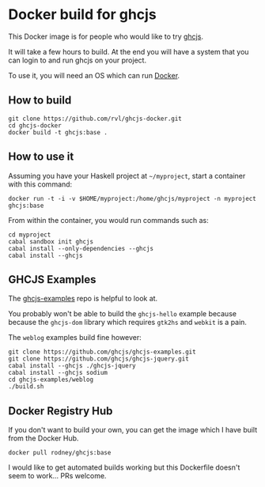 # Docker build for ghcjs

This Docker image is for people who would like to try
[ghcjs](https://github.com/ghcjs/ghcjs).

It will take a few hours to build. At the end you will have a system
that you can login to and run ghcjs on your project.

To use it, you will need an OS which can run
[Docker](http://docker.io).


## How to build

```
git clone https://github.com/rvl/ghcjs-docker.git
cd ghcjs-docker
docker build -t ghcjs:base .
```


## How to use it

Assuming you have your Haskell project at ``~/myproject``, start a
container with this command:

```
docker run -t -i -v $HOME/myproject:/home/ghcjs/myproject -n myproject ghcjs:base
```

From within the container, you would run commands such as:

```
cd myproject
cabal sandbox init ghcjs
cabal install --only-dependencies --ghcjs
cabal install --ghcjs
```


## GHCJS Examples

The [ghcjs-examples](https://github.com/ghcjs/ghcjs-examples) repo is
helpful to look at.

You probably won't be able to build the ``ghcjs-hello`` example
because because the ``ghcjs-dom`` library which requires ``gtk2hs``
and ``webkit`` is a pain.

The ``weblog`` examples build fine however:

```
git clone https://github.com/ghcjs/ghcjs-examples.git
git clone https://github.com/ghcjs/ghcjs-jquery.git
cabal install --ghcjs ./ghcjs-jquery
cabal install --ghcjs sodium
cd ghcjs-examples/weblog
./build.sh
```


## Docker Registry Hub

If you don't want to build your own, you can get the image which I
have built from the Docker Hub.

```
docker pull rodney/ghcjs:base
```

I would like to get automated builds working but this Dockerfile
doesn't seem to work... PRs welcome.
